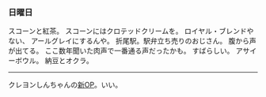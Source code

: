 ### 日曜日

スコーンと紅茶。
スコーンにはクロテッドクリームを。
ロイヤル・ブレンドやない、
アールグレイにするんや。
折尾駅。駅弁立ち売りのおじさん。
腹から声が出てる。
ここ数年聞いた肉声で一番通る声だったかも。
すばらしい。
アサイーボウル。
納豆とオクラ。

---

クレヨンしんちゃんの[新OP](https://www.youtube.com/watch?v=cl9eAbLyGFo)。いい。